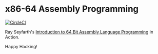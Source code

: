 # x86-64 Assembly Programming

[![CircleCI]](https://circleci.com/gh/keinohguchi/workflows/x86)

Ray Seyfarth's [Introduction to 64 Bit Assembly Language Programming]
in Action.

[CircleCI]: https://circleci.com/gh/keinohguchi/workflows/x86
[Introduction to 64 Bit Assembly Language Programming]: http://rayseyfarth.com/asm/

Happy Hacking!
